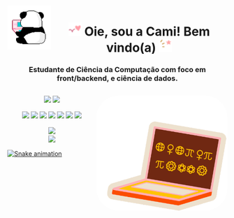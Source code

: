   <img align="left" height="100" src="https://github.com/kmilapl/kmilapl/blob/main/toreadme/gif3.gif"/>

  <h1 align="center">
<img width="30px" src="https://github.com/kmilapl/kmilapl/blob/main/toreadme/gif5.gif"> Oie, sou a Cami! Bem vindo(a) <img width="30px" src="https://github.com/kmilapl/kmilapl/blob/main/toreadme/gif6.gif">
  </h1>
  
<h3 align="center">Estudante de Ciência da Computação com foco em front/backend, e ciência de dados.</h3>

##

 <img align="right" alt="Ilustradai-pic" width="300" style="border-radius:50px;" src="https://github.com/kmilapl/kmilapl/blob/main/toreadme/womencoder.gif"/>

<div align="center" style="display: inline_block"> 
 <a href = "mailto:kmilapl@icloud.com"><img height="22" src="https://img.shields.io/badge/-email-%23333?style=for-the-badge&logo=icloud&logoColor=white" target="_blank"></a>
 <a href="https://www.linkedin.com/in/camila-plira/" target="_blank"><img height="22" src="https://img.shields.io/badge/-LinkedIn-%230077B5?style=for-the-badge&logo=linkedin&logoColor=white" target="_blank"></a> 
</div>
<br>
<div align="center" style="display: inline_block">
  <img width="40" src="https://cdn.jsdelivr.net/gh/devicons/devicon/icons/python/python-original-wordmark.svg" />
  <img width="40" src="https://cdn.jsdelivr.net/gh/devicons/devicon/icons/mongodb/mongodb-original.svg" />
  <img width="40" src="https://cdn.jsdelivr.net/gh/devicons/devicon/icons/photoshop/photoshop-plain.svg" />
  <img width="40" src="https://cdn.jsdelivr.net/gh/devicons/devicon/icons/vscode/vscode-original.svg" />
  <img width="40" src="https://cdn.jsdelivr.net/gh/devicons/devicon/icons/trello/trello-plain.svg" />
  <img width="40" src="https://cdn.jsdelivr.net/gh/devicons/devicon/icons/slack/slack-original.svg" />
  <img width="40" src="https://cdn.jsdelivr.net/gh/devicons/devicon/icons/jira/jira-original.svg" />


</div>



<div align="center">
  <br>
<a href="https://github.com/kmilapl">
<img height="130em" src="https://github-readme-stats.vercel.app/api/top-langs/?username=kmilapl&layout=compact&langs_count=7&theme=dracula"/><br>
<img height="130em" src="https://github-readme-stats.vercel.app/api?username=kmilapl&show_icons=true&theme=dracula&include_all_commits=true&count_private=true"/>
</div>
  
![Snake animation](https://github.com/kmilapl/kmilapl/blob/output/github-contribution-grid-snake.svg)
</div>

  
  
